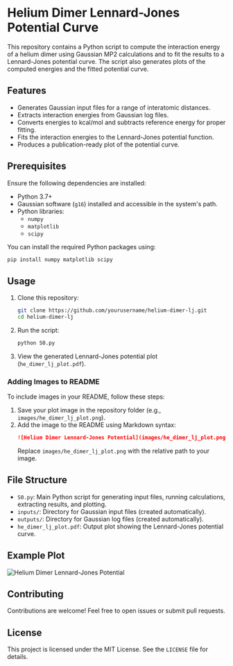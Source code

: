 # Helium Dimer Lennard-Jones Potential Curve

This repository contains a Python script to compute the interaction energy of a helium dimer using Gaussian MP2 calculations and to fit the results to a Lennard-Jones potential curve. The script also generates plots of the computed energies and the fitted potential curve.

## Features
- Generates Gaussian input files for a range of interatomic distances.
- Extracts interaction energies from Gaussian log files.
- Converts energies to kcal/mol and subtracts reference energy for proper fitting.
- Fits the interaction energies to the Lennard-Jones potential function.
- Produces a publication-ready plot of the potential curve.

## Prerequisites
Ensure the following dependencies are installed:
- Python 3.7+
- Gaussian software (`g16`) installed and accessible in the system's path.
- Python libraries:
  - `numpy`
  - `matplotlib`
  - `scipy`

You can install the required Python packages using:
```bash
pip install numpy matplotlib scipy
```

## Usage
1. Clone this repository:
   ```bash
   git clone https://github.com/yourusername/helium-dimer-lj.git
   cd helium-dimer-lj
   ```

2. Run the script:
   ```bash
   python S0.py
   ```

3. View the generated Lennard-Jones potential plot (`he_dimer_lj_plot.pdf`).

### Adding Images to README
To include images in your README, follow these steps:
1. Save your plot image in the repository folder (e.g., `images/he_dimer_lj_plot.png`).
2. Add the image to the README using Markdown syntax:
   ```markdown
   ![Helium Dimer Lennard-Jones Potential](images/he_dimer_lj_plot.png)
   ```
   Replace `images/he_dimer_lj_plot.png` with the relative path to your image.

## File Structure
- `S0.py`: Main Python script for generating input files, running calculations, extracting results, and plotting.
- `inputs/`: Directory for Gaussian input files (created automatically).
- `outputs/`: Directory for Gaussian log files (created automatically).
- `he_dimer_lj_plot.pdf`: Output plot showing the Lennard-Jones potential curve.

## Example Plot
![Helium Dimer Lennard-Jones Potential](images/he_dimer_lj_plot.png)

## Contributing
Contributions are welcome! Feel free to open issues or submit pull requests.

## License
This project is licensed under the MIT License. See the `LICENSE` file for details.

